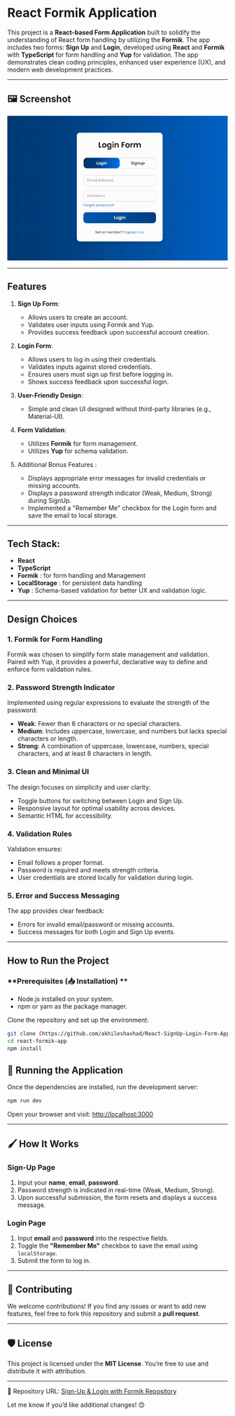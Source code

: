 # React Formik Application

This project is a **React-based Form Application** built to solidify the understanding of React form handling by utilizing the **Formik**. The app includes two forms: **Sign Up** and **Login**, developed using **React** and **Formik** with **TypeScript** for form handling and **Yup** for validation. The app demonstrates clean coding principles, enhanced user experience (UX), and modern web development practices.

---


## 🖼️ Screenshot

![Image alt](https://github.com/akhileshavhad/React-SignUp-Login-Form-App-with-Formik/blob/1f15fd79f30c234cc964fd97eca856b230405d36/Login%20SignUp%20Form%20Design.gif)

---


## **Features**
1. **Sign Up Form**:
   - Allows users to create an account.
   - Validates user inputs using Formik and Yup.
   - Provides success feedback upon successful account creation.

2. **Login Form**:
   - Allows users to log in using their credentials.
   - Validates inputs against stored credentials.
   - Ensures users must sign up first before logging in.
   - Shows success feedback upon successful login.

3. **User-Friendly Design**:
   - Simple and clean UI designed without third-party libraries (e.g., Material-UI).
   

4. **Form Validation**:
   - Utilizes **Formik** for form management.
   - Utilizes **Yup** for schema validation.

5. Additional Bonus Features :
   - Displays appropriate error messages for invalid credentials or missing accounts.
   - Displays a password strength indicator (Weak, Medium, Strong) during SignUp.
   - Implemented a "Remember Me" checkbox for the Login form and save the email to local storage.

---

## **Tech Stack**:
   - **React**
   - **TypeScript** 
   - **Formik** : for form handling and Management
   - **LocalStorage** : for persistent data handling
   - **Yup** : Schema-based validation for better UX and validation logic.

---

## **Design Choices**
### 1. **Formik for Form Handling**
Formik was chosen to simplify form state management and validation. Paired with Yup, it provides a powerful, declarative way to define and enforce form validation rules.

### 2. **Password Strength Indicator**
Implemented using regular expressions to evaluate the strength of the password:
   - **Weak**: Fewer than 6 characters or no special characters.
   - **Medium**: Includes uppercase, lowercase, and numbers but lacks special characters or length.
   - **Strong**: A combination of uppercase, lowercase, numbers, special characters, and at least 8 characters in length.

### 3. **Clean and Minimal UI**
The design focuses on simplicity and user clarity:
   - Toggle buttons for switching between Login and Sign Up.
   - Responsive layout for optimal usability across devices.
   - Semantic HTML for accessibility.

### 4. **Validation Rules**
Validation ensures:
   - Email follows a proper format.
   - Password is required and meets strength criteria.
   - User credentials are stored locally for validation during login.

### 5. **Error and Success Messaging**
The app provides clear feedback:
   - Errors for invalid email/password or missing accounts.
   - Success messages for both Login and Sign Up events.

---

## **How to Run the Project**

### **Prerequisites (📥 Installation) **
- Node.js installed on your system.
- npm or yarn as the package manager.

Clone the repository and set up the environment:

   ```bash
   git clone (https://github.com/akhileshavhad/React-SignUp-Login-Form-App-with-Formik.git)
   cd react-formik-app
   npm install
   ```

## 🚀 Running the Application

Once the dependencies are installed, run the development server:

   ```bash
   npm run dev
   ``` 
   Open your browser and visit:
   [http://localhost:3000](http://localhost:3000)

---

## 🖌️ How It Works

### Sign-Up Page
1. Input your **name**, **email**, **password**.
2. Password strength is indicated in real-time (Weak, Medium, Strong).
3. Upon successful submission, the form resets and displays a success message.

### Login Page
1. Input **email** and **password** into the respective fields.
2. Toggle the **"Remember Me"** checkbox to save the email using `localStorage`.
3. Submit the form to log in.

---

## 🤝 Contributing

We welcome contributions! If you find any issues or want to add new features, feel free to fork this repository and submit a **pull request**.

---

## 🛡️ License

This project is licensed under the **MIT License**. You’re free to use and distribute it with attribution.

---

🔗 Repository URL: [Sign-Up & Login with Formik Repository]((https://github.com/akhileshavhad/React-SignUp-Login-Form-App-with-Formik.git))

Let me know if you’d like additional changes! 😊
